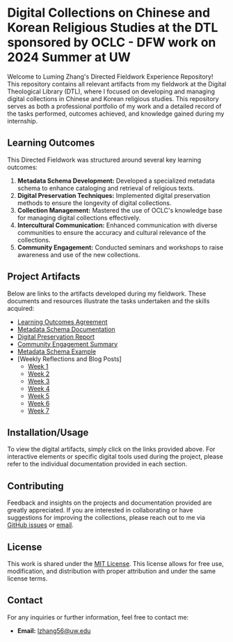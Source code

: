 # Digital Collections on Chinese and Korean Religious Studies at the DTL sponsored by OCLC - DFW work on 2024 Summer at UW

Welcome to Luming Zhang's Directed Fieldwork Experience Repository! This repository contains all relevant artifacts from my fieldwork at the Digital Theological Library (DTL), where I focused on developing and managing digital collections in Chinese and Korean religious studies. This repository serves as both a professional portfolio of my work and a detailed record of the tasks performed, outcomes achieved, and knowledge gained during my internship.

## Learning Outcomes

This Directed Fieldwork was structured around several key learning outcomes:

1. **Metadata Schema Development:** Developed a specialized metadata schema to enhance cataloging and retrieval of religious texts.
2. **Digital Preservation Techniques:** Implemented digital preservation methods to ensure the longevity of digital collections.
3. **Collection Management:** Mastered the use of OCLC's knowledge base for managing digital collections effectively.
4. **Intercultural Communication:** Enhanced communication with diverse communities to ensure the accuracy and cultural relevance of the collections.
5. **Community Engagement:** Conducted seminars and workshops to raise awareness and use of the new collections.

## Project Artifacts

Below are links to the artifacts developed during my fieldwork. These documents and resources illustrate the tasks undertaken and the skills acquired:

- [Learning Outcomes Agreement](Learning_Outcomes_Agreement.md)
- [Metadata Schema Documentation](Metadata_Schema_Documentation.md)
- [Digital Preservation Report](Digital_Preservation_Report.md)
- [Community Engagement Summary](Community_Engagement_Summary.md)
- [Metadata Schema Example](Metadata_Schema_Example.md)
- [Weekly Reflections and Blog Posts]
  - [Week 1](wk1.md)
  - [Week 2](wk2.md)
  - [Week 3](wk3.md)
  - [Week 4](wk4.md)
  - [Week 5](wk5.md)
  - [Week 6](wk6.md)
  - [Week 7](wk7.md)

## Installation/Usage

To view the digital artifacts, simply click on the links provided above. For interactive elements or specific digital tools used during the project, please refer to the individual documentation provided in each section.

## Contributing

Feedback and insights on the projects and documentation provided are greatly appreciated. If you are interested in collaborating or have suggestions for improving the collections, please reach out to me via [GitHub issues](link-to-issues) or [email](mailto:lzhang56@uw.edu).

## License

This work is shared under the [MIT License](link-to-license). This license allows for free use, modification, and distribution with proper attribution and under the same license terms.

## Contact

For any inquiries or further information, feel free to contact me:

- **Email:** [lzhang56@uw.edu](mailto:lzhang56@uw.edu)


